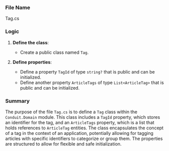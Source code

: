 ### File Name
Tag.cs

### Logic
1. **Define the class**:
   - Create a public class named `Tag`.

2. **Define properties**:
   - Define a property `TagId` of type `string?` that is public and can be initialized.
   - Define another property `ArticleTags` of type `List<ArticleTag>` that is public and can be initialized.

### Summary
The purpose of the file `Tag.cs` is to define a `Tag` class within the `Conduit.Domain` module. This class includes a `TagId` property, which stores an identifier for the tag, and an `ArticleTags` property, which is a list that holds references to `ArticleTag` entities. The class encapsulates the concept of a tag in the context of an application, potentially allowing for tagging articles with specific identifiers to categorize or group them. The properties are structured to allow for flexible and safe initialization.